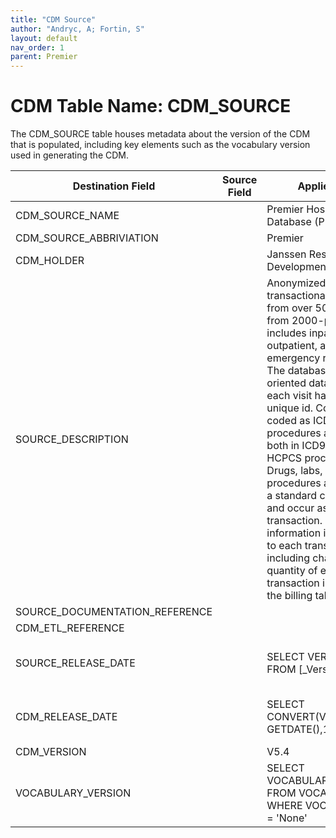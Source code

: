 ```yaml
---
title: "CDM Source"
author: "Andryc, A; Fortin, S"
layout: default
nav_order: 1
parent: Premier
---
```


# CDM Table Name:  CDM_SOURCE

The CDM_SOURCE table houses metadata about the version of the CDM that is populated, including key elements such as the vocabulary version used in generating the CDM.

| Destination Field | Source Field | Applied Rule | Comment |
| --- | --- | --- | --- |
| CDM_SOURCE_NAME |  | Premier Hospitalization Database (PHD) |  |
| CDM_SOURCE_ABBRIVIATION |  | Premier |  |
| CDM_HOLDER |  | Janssen Research & Development |  |
| SOURCE_DESCRIPTION |  | Anonymized hospital transactional database from over 500 hospitals from 2000-present day includes inpatient, outpatient, and emergency room visits. The database is a visit-oriented database, with each visit having its own unique id.  Conditions are coded as ICD9 codes and procedures are coded both in ICD9, CPT, and HCPCS procedure codes. Drugs, labs, and other procedures are coded as a standard charge code and occur as a transaction.  Cost information is associated to each transaction including charges and quantity of each transaction is recorded in the billing table. |  |
| SOURCE_DOCUMENTATION_REFERENCE |  |  |  |
| CDM_ETL_REFERENCE |  |  |  |
| SOURCE_RELEASE_DATE |  | SELECT VERSION_DATE FROM [_Version] | Get from the raw source tables. |
| CDM_RELEASE_DATE |  | SELECT CONVERT(VARCHAR(10), GETDATE(),102) | Get the date the run completes. |
| CDM_VERSION |  | V5.4 |  |
| VOCABULARY_VERSION |  | SELECT VOCABULARY_VERSION FROM VOCABULARY WHERE VOCABULARY_ID = 'None' | Taken from the Vocabulary loaded into the CDM. |

